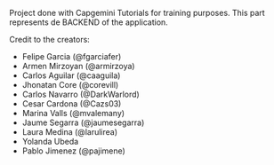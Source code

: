 Project done with Capgemini Tutorials for training purposes. This part represents de BACKEND of the application.

Credit to the creators:
- Felipe Garcia (@fgarciafer)
- Armen Mirzoyan (@armirzoya)
-  Carlos Aguilar (@caaguila)
- Jhonatan Core (@corevill)
- Carlos Navarro (@DarkWarlord)
- Cesar Cardona (@Cazs03)
- Marina Valls (@mvalemany)
- Jaume Segarra (@jaumesegarra)
- Laura Medina (@larulirea)
- Yolanda Ubeda
- Pablo Jimenez (@pajimene)
